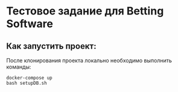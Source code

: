 # Тестовое задание для Betting Software

## Как запустить проект:

После клонирования проекта локально необходимо выполнить команды:
```
docker-compose up
bash setupDB.sh
```
